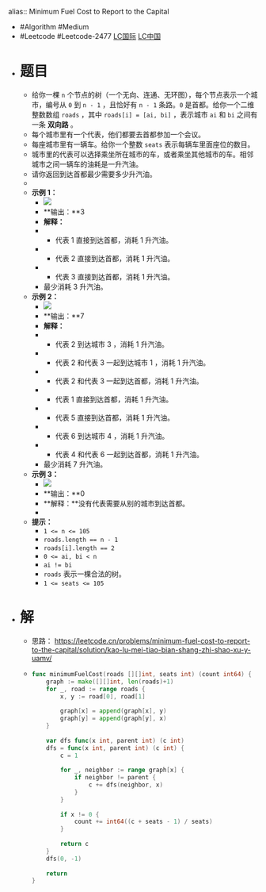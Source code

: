 alias:: Minimum Fuel Cost to Report to the Capital

- #Algorithm #Medium
- #Leetcode #Leetcode-2477 [LC国际](https://leetcode.com/problems/minimum-fuel-cost-to-report-to-the-capital/) [LC中国](https://leetcode.cn/problems/minimum-fuel-cost-to-report-to-the-capital/)
- # 题目
	- 给你一棵 `n` 个节点的树（一个无向、连通、无环图），每个节点表示一个城市，编号从 `0` 到 `n - 1` ，且恰好有 `n - 1` 条路。`0` 是首都。给你一个二维整数数组 `roads` ，其中 `roads[i] = [ai, bi]` ，表示城市 `ai` 和 `bi` 之间有一条 **双向路** 。
	- 每个城市里有一个代表，他们都要去首都参加一个会议。
	- 每座城市里有一辆车。给你一个整数 `seats` 表示每辆车里面座位的数目。
	- 城市里的代表可以选择乘坐所在城市的车，或者乘坐其他城市的车。相邻城市之间一辆车的油耗是一升汽油。
	- 请你返回到达首都最少需要多少升汽油。
	-
	- **示例 1：**
		- ![](https://assets.leetcode.com/uploads/2022/09/22/a4c380025e3ff0c379525e96a7d63a3.png)
		- **输出：**3
		- **解释：**
		- - 代表 1 直接到达首都，消耗 1 升汽油。
		- - 代表 2 直接到达首都，消耗 1 升汽油。
		- - 代表 3 直接到达首都，消耗 1 升汽油。
		- 最少消耗 3 升汽油。
	- **示例 2：**
		- ![](https://assets.leetcode.com/uploads/2022/11/16/2.png)
		- **输出：**7
		- **解释：**
		- - 代表 2 到达城市 3 ，消耗 1 升汽油。
		- - 代表 2 和代表 3 一起到达城市 1 ，消耗 1 升汽油。
		- - 代表 2 和代表 3 一起到达首都，消耗 1 升汽油。
		- - 代表 1 直接到达首都，消耗 1 升汽油。
		- - 代表 5 直接到达首都，消耗 1 升汽油。
		- - 代表 6 到达城市 4 ，消耗 1 升汽油。
		- - 代表 4 和代表 6 一起到达首都，消耗 1 升汽油。
		- 最少消耗 7 升汽油。
	- **示例 3：**
		- ![](https://assets.leetcode.com/uploads/2022/09/27/efcf7f7be6830b8763639cfd01b690a.png)
		- **输出：**0
		- **解释：**没有代表需要从别的城市到达首都。
		-
	- **提示：**
		- `1 <= n <= 105`
		- `roads.length == n - 1`
		- `roads[i].length == 2`
		- `0 <= ai, bi < n`
		- `ai != bi`
		- `roads` 表示一棵合法的树。
		- `1 <= seats <= 105`
- # 解
	- 思路： https://leetcode.cn/problems/minimum-fuel-cost-to-report-to-the-capital/solution/kao-lu-mei-tiao-bian-shang-zhi-shao-xu-y-uamv/
	- ```go
	  func minimumFuelCost(roads [][]int, seats int) (count int64) {
	      graph := make([][]int, len(roads)+1)
	      for _, road := range roads {
	          x, y := road[0], road[1]
	          
	          graph[x] = append(graph[x], y)
	          graph[y] = append(graph[y], x)
	      }
	      
	      var dfs func(x int, parent int) (c int)
	      dfs = func(x int, parent int) (c int) {
	          c = 1
	          
	          for _, neighbor := range graph[x] {
	              if neighbor != parent {
	                  c += dfs(neighbor, x)
	              }
	          }
	          
	          if x != 0 {
	              count += int64((c + seats - 1) / seats)
	          }
	          
	          return c
	      }
	      dfs(0, -1)
	      
	      return
	  }
	  ```